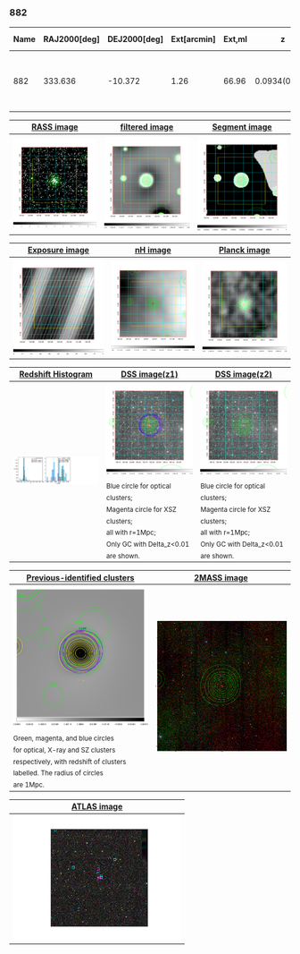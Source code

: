 <div STYLE="page-break-after: always;"></div>

### 882

|Name|RAJ2000[deg]|DEJ2000[deg] |Ext[arcmin]| Ext,ml | z | z_src| C|GC(XSZ,Delta_z<0.01)| GC(OPT,Delta_z<0.01)|GC| R_sig[arcmin] | R500[arcmin] | R500[Mpc]| CRsig[c/s] | CR500[c/s] |L500[1E44 erg/s]|F500[1E-12 erg/s/cm^2]| M500[1E14 Msun]|Tx[keV]|Cnt_sig|Beta|Rc[arcmin]|Comment|Alias|
|---|---|---|---|---|---|------|---|--------|---------|----------|---|---|---|---|---|---|---|---|---|---|---|---|---|---|
|882| 333.636| -10.372| 1.26| 66.96| 0.0934(0.006)| z1, z_xsz| B| MCXC, PSZ2, Tar, XB| A, N, W| A, MCXC, N, PSZ2, Tar, W, XB| 14.825| 10.658| 1.110| 0.642(0.082)| 0.614(0.078)| 2.504(0.128)| 11.423(0.586)| 4.25(0.11)| 5.39(0.09)| 177.0| 0.866(-0.085+0.083)| 3.169(-0.515+0.457)| -| k070|

|[RASS image](../image/882/882_img.pdf)|[filtered image](../image/882/882_fil.pdf)|[Segment image](../image/882/882_seg.pdf)|
|-------------------|--------------------|-------------------|
| <img src="../image/882/882_img.png" width="300">  | <img src="../image/882/882_fil.png" width="300">   | <img src="../image/882/882_seg.png" width="300">  |

|[Exposure image](../image/882/882_mex.pdf)| [nH image](../image/882/882_nh.pdf)| [Planck image](../image/882/882_p.pdf)|
|-------------------|--------------------|-------------------|
|<img src="../image/882/882_mex.png" width="300">   | <img src="../image/882/882_nh.png" width="300">    | <img src="../image/882/882_p.png" width="300"> |

|[Redshift Histogram](../image/882/882_zg.pdf) | [DSS image(z1)](../image/882/882_dss_z1.pdf)      |  [DSS image(z2)](../image/882/882_dss_z2.pdf)    |
|-------------------|--------------------|-------------------|
|<img src="../image/882/882_zg.png" width="300"> |<img src="../image/882/882_dss_z1.png" width="300"> <sub><br>Blue circle for optical clusters; <br>Magenta circle for XSZ clusters; <br>all with r=1Mpc; <br>Only GC with Delta_z<0.01 are shown. </sub>| <img src="../image/882/882_dss_z2.png" width="300"><sub><br>Blue circle for optical clusters; <br>Magenta circle for XSZ clusters; <br>all with r=1Mpc; <br>Only GC with Delta_z<0.01 are shown. </sub> |

|[Previous-identified clusters](../image/882/882_gc.pdf) | [2MASS image](../image/882/882_2mass.pdf)      |
|-------------------|-------------------|
|<img src=../image/882/882_gc.png width="300"> <br><sub>Green, magenta, and blue circles <br>for optical, X-ray and SZ clusters <br>respectively, with redshift of clusters <br>labelled. The radius of circles <br>are 1Mpc.</sub>|<img src="../image/882/882_2mass.png" width="300">  |

|[ATLAS image](../image/882/882_s.pdf)        |
|-------------------|
| <img src="../image/882/882_s.png" width="300">  |
